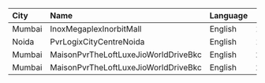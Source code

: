 | City   | Name                                 | Language |  Time | Type     | Price | Capacity | Booked |
| :----- | :----------------------------------- | :------- | ----: | :------- | ----: | -------: | -----: |
| Mumbai | InoxMegaplexInorbitMall              | English  | 14:30 | Insignia |  350₹ |       14 |      0 |
| Noida  | PvrLogixCityCentreNoida              | English  | 14:45 | Classic  |  345₹ |       49 |     19 |
| Mumbai | MaisonPvrTheLoftLuxeJioWorldDriveBkc | English  | 20:00 | Platinum |  600₹ |       33 |     29 |
| Mumbai | MaisonPvrTheLoftLuxeJioWorldDriveBkc | English  | 23:00 | Platinum |  600₹ |       33 |     22 |